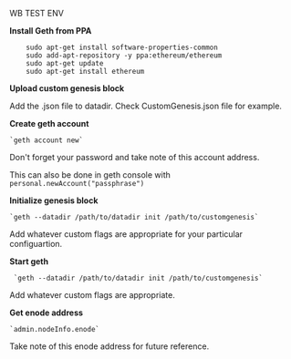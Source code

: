 WB TEST
ENV


**Install Geth from PPA**
```
    sudo apt-get install software-properties-common
    sudo add-apt-repository -y ppa:ethereum/ethereum
    sudo apt-get update
    sudo apt-get install ethereum
```

**Upload custom genesis block** 

Add the .json file to datadir. Check CustomGenesis.json file for example. 

**Create geth account**

    `geth account new`

Don't forget your password and take note of this account address.

This can also be done in geth console with `personal.newAccount("passphrase")`

**Initialize genesis block**

    `geth --datadir /path/to/datadir init /path/to/customgenesis` 

Add whatever custom flags are appropriate for your particular configuartion. 

**Start geth**

     `geth --datadir /path/to/datadir init /path/to/customgenesis` 

Add whatever custom flags are appropriate. 

**Get enode address**

    `admin.nodeInfo.enode`

Take note of this enode address for future reference. 
 